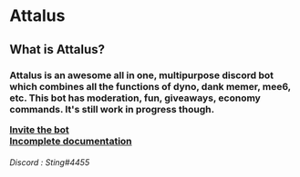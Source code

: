 # Attalus
<h2>What is Attalus?</h2>
<h3>Attalus is an awesome all in one, multipurpose discord bot which combines all the functions of dyno, dank memer, mee6, etc. This bot has moderation, fun, giveaways, economy commands. It's still work in progress though.</p>
<a href="https://discord.com/oauth2/authorize?client_id=744760314599309315&permissions=8&redirect_uri=https%3A%2F%2Fxsting7.gitbook.io%2Fattalus%2Ffaq&response_type=code&scope=identify%20bot">Invite the bot</a>
<br>
<a href="https://xsting7.gitbook.io/attalus">Incomplete documentation</a>
<h6>Discord : Sting#4455</h6
